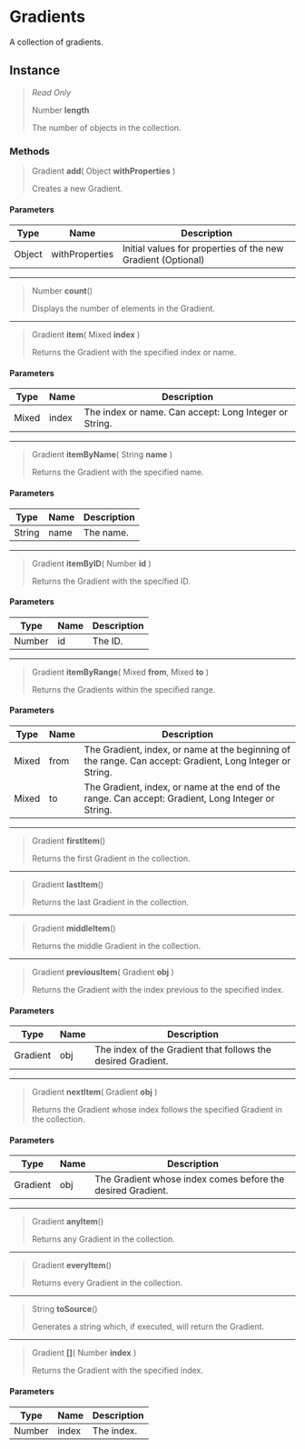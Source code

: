 # Gradients
A collection of gradients.

## Instance
> *Read Only* 
> 
> Number **length** 
>
> The number of objects in the collection.

### Methods
> Gradient **add**( Object **withProperties** )
> 
> Creates a new Gradient.
#### Parameters
| Type | Name | Description |
|---|---|---|
| Object | withProperties | Initial values for properties of the new Gradient (Optional) |

*** 
> Number **count**()
> 
> Displays the number of elements in the Gradient.
*** 
> Gradient **item**( Mixed **index** )
> 
> Returns the Gradient with the specified index or name.
#### Parameters
| Type | Name | Description |
|---|---|---|
| Mixed | index | The index or name. Can accept: Long Integer or String. |

*** 
> Gradient **itemByName**( String **name** )
> 
> Returns the Gradient with the specified name.
#### Parameters
| Type | Name | Description |
|---|---|---|
| String | name | The name. |

*** 
> Gradient **itemByID**( Number **id** )
> 
> Returns the Gradient with the specified ID.
#### Parameters
| Type | Name | Description |
|---|---|---|
| Number | id | The ID. |

*** 
> Gradient **itemByRange**( Mixed **from**, Mixed **to** )
> 
> Returns the Gradients within the specified range.
#### Parameters
| Type | Name | Description |
|---|---|---|
| Mixed | from | The Gradient, index, or name at the beginning of the range. Can accept: Gradient, Long Integer or String. |
| Mixed | to | The Gradient, index, or name at the end of the range. Can accept: Gradient, Long Integer or String. |

*** 
> Gradient **firstItem**()
> 
> Returns the first Gradient in the collection.
*** 
> Gradient **lastItem**()
> 
> Returns the last Gradient in the collection.
*** 
> Gradient **middleItem**()
> 
> Returns the middle Gradient in the collection.
*** 
> Gradient **previousItem**( Gradient **obj** )
> 
> Returns the Gradient with the index previous to the specified index.
#### Parameters
| Type | Name | Description |
|---|---|---|
| Gradient | obj | The index of the Gradient that follows the desired Gradient. |

*** 
> Gradient **nextItem**( Gradient **obj** )
> 
> Returns the Gradient whose index follows the specified Gradient in the collection.
#### Parameters
| Type | Name | Description |
|---|---|---|
| Gradient | obj | The Gradient whose index comes before the desired Gradient. |

*** 
> Gradient **anyItem**()
> 
> Returns any Gradient in the collection.
*** 
> Gradient **everyItem**()
> 
> Returns every Gradient in the collection.
*** 
> String **toSource**()
> 
> Generates a string which, if executed, will return the Gradient.
*** 
> Gradient **[]**( Number **index** )
> 
> Returns the Gradient with the specified index.
#### Parameters
| Type | Name | Description |
|---|---|---|
| Number | index | The index. |


